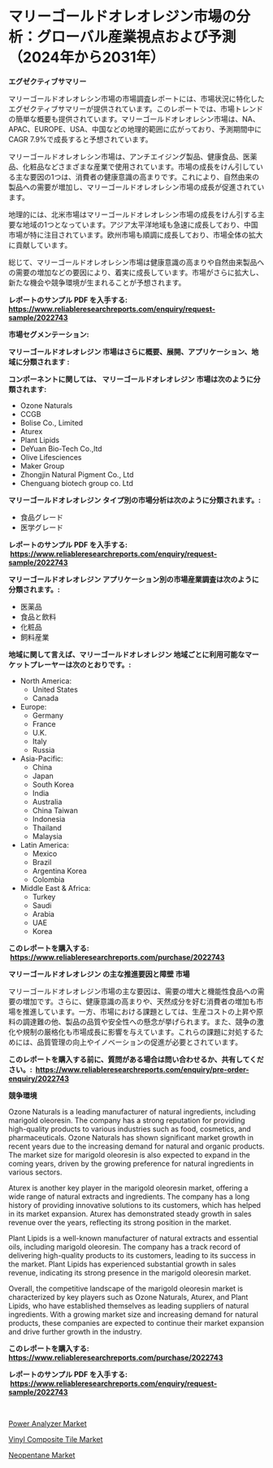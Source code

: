 <p><h1>マリーゴールドオレオレジン市場の分析：グローバル産業視点および予測（2024年から2031年）</h1></p><p><strong>エグゼクティブサマリー</strong></p>
<p><p>マリーゴールドオレオレシン市場の市場調査レポートには、市場状況に特化したエグゼクティブサマリーが提供されています。このレポートでは、市場トレンドの簡単な概要も提供されています。マリーゴールドオレオレシン市場は、NA、APAC、EUROPE、USA、中国などの地理的範囲に広がっており、予測期間中にCAGR 7.9%で成長すると予想されています。</p><p>マリーゴールドオレオレシン市場は、アンチエイジング製品、健康食品、医薬品、化粧品などさまざまな産業で使用されています。市場の成長をけん引している主な要因の1つは、消費者の健康意識の高まりです。これにより、自然由来の製品への需要が増加し、マリーゴールドオレオレシン市場の成長が促進されています。</p><p>地理的には、北米市場はマリーゴールドオレオレシン市場の成長をけん引する主要な地域の1つとなっています。アジア太平洋地域も急速に成長しており、中国市場が特に注目されています。欧州市場も順調に成長しており、市場全体の拡大に貢献しています。</p><p>総じて、マリーゴールドオレオレシン市場は健康意識の高まりや自然由来製品への需要の増加などの要因により、着実に成長しています。市場がさらに拡大し、新たな機会や競争環境が生まれることが予想されます。</p></p>
<p><strong>レポートのサンプル PDF を入手する: <a href="https://www.reliableresearchreports.com/enquiry/request-sample/2022743">https://www.reliableresearchreports.com/enquiry/request-sample/2022743</a></strong></p>
<p><strong>市場セグメンテーション:</strong></p>
<p><strong> マリーゴールドオレオレジン 市場はさらに概要、展開、アプリケーション、地域に分類されます :</strong></p>
<p><strong>コンポーネントに関しては、 マリーゴールドオレオレジン 市場は次のように分類されます: &nbsp;</strong></p>
<p><ul><li>Ozone Naturals</li><li>CCGB</li><li>Bolise Co., Limited</li><li>Aturex</li><li>Plant Lipids</li><li>DeYuan Bio-Tech Co.,ltd</li><li>Olive Lifesciences</li><li>Maker Group</li><li>Zhongjin Natural Pigment Co., Ltd</li><li>Chenguang biotech group co. Ltd</li></ul></p>
<p><strong> マリーゴールドオレオレジン タイプ別の市場分析は次のように分類されます。:</strong></p>
<p><ul><li>食品グレード</li><li>医学グレード</li></ul></p>
<p><strong>レポートのサンプル PDF を入手する: &nbsp;<a href="https://www.reliableresearchreports.com/enquiry/request-sample/2022743">https://www.reliableresearchreports.com/enquiry/request-sample/2022743</a></strong></p>
<p><strong> マリーゴールドオレオレジン アプリケーション別の市場産業調査は次のように分類されます。:</strong></p>
<p><ul><li>医薬品</li><li>食品と飲料</li><li>化粧品</li><li>飼料産業</li></ul></p>
<p><strong>地域に関して言えば、マリーゴールドオレオレジン 地域ごとに利用可能なマーケットプレーヤーは次のとおりです。:</strong></p>
<p><ul>
    <li>
        North America:
        <ul>
            <li>United States</li>
            <li>Canada</li>
        </ul>
    </li>
    <li>
        Europe:
        <ul>
            <li>Germany</li>
            <li>France</li>
            <li>U.K.</li>
            <li>Italy</li>
            <li>Russia</li>
        </ul>
    </li>
    <li>
        Asia-Pacific:
        <ul>
            <li>China</li>
            <li>Japan</li>
            <li>South Korea</li>
            <li>India</li>
            <li>Australia</li>
            <li>China Taiwan</li>
            <li>Indonesia</li>
            <li>Thailand</li>
            <li>Malaysia</li>
        </ul>
    </li>
    <li>
        Latin America:
        <ul>
            <li>Mexico</li>
            <li>Brazil</li>
            <li>Argentina Korea</li>
            <li>Colombia</li>
        </ul>
    </li>
    <li>
        Middle East & Africa:
        <ul>
            <li>Turkey</li>
            <li>Saudi</li>
            <li>Arabia</li>
            <li>UAE</li>
            <li>Korea</li>
        </ul>
    </li>
    </ul></p>
<p><strong>このレポートを購入する: &nbsp;<a href="https://www.reliableresearchreports.com/purchase/2022743">https://www.reliableresearchreports.com/purchase/2022743</a></strong></p>
<p><strong>マリーゴールドオレオレジン の主な推進要因と障壁 市場</strong></p>
<p><p>マリーゴールドオレオレジン市場の主な要因は、需要の増大と機能性食品への需要の増加です。さらに、健康意識の高まりや、天然成分を好む消費者の増加も市場を推進しています。一方、市場における課題としては、生産コストの上昇や原料の調達難の他、製品の品質や安全性への懸念が挙げられます。また、競争の激化や規制の厳格化も市場成長に影響を与えています。これらの課題に対処するためには、品質管理の向上やイノベーションの促進が必要とされています。</p></p>
<p><strong>このレポートを購入する前に、質問がある場合は問い合わせるか、共有してください。:&nbsp; <a href="https://www.reliableresearchreports.com/enquiry/pre-order-enquiry/2022743">https://www.reliableresearchreports.com/enquiry/pre-order-enquiry/2022743</a></strong></p>
<p><strong>競争環境</strong></p>
<p><p>Ozone Naturals is a leading manufacturer of natural ingredients, including marigold oleoresin. The company has a strong reputation for providing high-quality products to various industries such as food, cosmetics, and pharmaceuticals. Ozone Naturals has shown significant market growth in recent years due to the increasing demand for natural and organic products. The market size for marigold oleoresin is also expected to expand in the coming years, driven by the growing preference for natural ingredients in various sectors.</p><p>Aturex is another key player in the marigold oleoresin market, offering a wide range of natural extracts and ingredients. The company has a long history of providing innovative solutions to its customers, which has helped in its market expansion. Aturex has demonstrated steady growth in sales revenue over the years, reflecting its strong position in the market.</p><p>Plant Lipids is a well-known manufacturer of natural extracts and essential oils, including marigold oleoresin. The company has a track record of delivering high-quality products to its customers, leading to its success in the market. Plant Lipids has experienced substantial growth in sales revenue, indicating its strong presence in the marigold oleoresin market.</p><p>Overall, the competitive landscape of the marigold oleoresin market is characterized by key players such as Ozone Naturals, Aturex, and Plant Lipids, who have established themselves as leading suppliers of natural ingredients. With a growing market size and increasing demand for natural products, these companies are expected to continue their market expansion and drive further growth in the industry.</p></p>
<p><strong>このレポートを購入する: &nbsp; <a href="https://www.reliableresearchreports.com/purchase/2022743">https://www.reliableresearchreports.com/purchase/2022743</a></strong></p>
<p><strong>レポートのサンプル PDF を入手する: &nbsp;<a href="https://www.reliableresearchreports.com/enquiry/request-sample/2022743">https://www.reliableresearchreports.com/enquiry/request-sample/2022743</a></strong><strong></strong></p>
<p>&nbsp;</p>
<p><p><a href="https://view.publitas.com/reportprime-1/power-analyzer-market-provides-a-comprehensive-analysis-including-a-macro-overview-of-the-market-as-well-as-micro-details-such-as-market-size-and-competitive-landscape/">Power Analyzer Market</a></p><p><a href="https://github.com/Sinjinluong3e0awx2m195k76/Market-Research-Report-List-1/blob/main/vinyl-composite-tile-market.md">Vinyl Composite Tile Market</a></p><p><a href="https://github.com/shotows/Market-Research-Report-List-1/blob/main/neopentane-market.md">Neopentane Market</a></p></p>